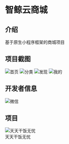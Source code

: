 # 智鲸云商城

## 介绍
基于原生小程序框架的商城项目

## 项目截图
![首页](./screenshot/home.jpeg) 
![分类](./screenshot/classify.jpeg) 
![发现](./screenshot/discover.jpeg) 
![我的](./screenshot/mine.jpeg) 

## 开发者信息
![微信](./images/common/qrcode.jpg) 

## 项目
![天天干饭无忧](./images/common/ttgfwy_weapp.jpg)   
天天干饭无忧